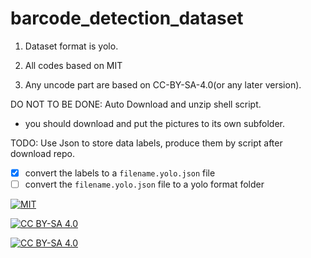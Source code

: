 # barcode_detection_dataset

1. Dataset format is yolo.

2. All codes based on MIT

3. Any uncode part are based on CC-BY-SA-4.0(or any later version).

DO NOT TO BE DONE: Auto Download and unzip shell script.
+ you should download and put the pictures to its own subfolder.

TODO: Use Json to store data labels, produce them by script after download repo.
+ [x] convert the labels to a `filename.yolo.json` file
+ [ ] convert the `filename.yolo.json` file to a yolo format folder

[![MIT](https://img.shields.io/badge/License-MIT-orange)][MIT]

[![CC BY-SA 4.0](https://img.shields.io/badge/License-CC%20BY--SA%204.0-orange)][cc_by_sa_4_0]

[![CC BY-SA 4.0][cc_by_sa_4_0_image]][cc_by_sa_4_0]

[MIT]: https://opensource.org/licenses/MIT

[cc_by_sa_4_0]: https://creativecommons.org/licenses/by-sa/4.0/

[cc_by_sa_4_0_image]: https://licensebuttons.net/l/by-sa/4.0/88x31.png
